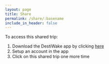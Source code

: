 ```yaml
---
layout: page
title: Share
permalink: /share/:basename
include_in_header: false
---
```


To access this shared trip:

1. Download the DestiWake app by clicking [here](https://chunkytofustudios.com/destiwake)
1. Setup an account in the app
1. Click on this shared trip one more time
